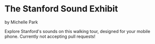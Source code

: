 # The Stanford Sound Exhibit
by Michelle Park

Explore Stanford's sounds on this walking tour, designed for your mobile phone.
Currently not accepting pull requests!
